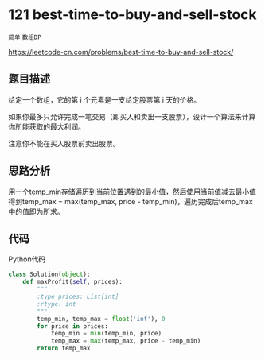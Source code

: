 # 121 best-time-to-buy-and-sell-stock

`简单` `数组DP`

https://leetcode-cn.com/problems/best-time-to-buy-and-sell-stock/



## 题目描述

给定一个数组，它的第 i 个元素是一支给定股票第 i 天的价格。

如果你最多只允许完成一笔交易（即买入和卖出一支股票），设计一个算法来计算你所能获取的最大利润。

注意你不能在买入股票前卖出股票。



## 思路分析

用一个temp_min存储遍历到当前位置遇到的最小值，然后使用当前值减去最小值得到temp_max = max(temp_max, price - temp_min)，遍历完成后temp_max中的值即为所求。



## 代码

Python代码

```python
class Solution(object):
    def maxProfit(self, prices):
        """
        :type prices: List[int]
        :rtype: int
        """
        temp_min, temp_max = float('inf'), 0
        for price in prices:
            temp_min = min(temp_min, price)
            temp_max = max(temp_max, price - temp_min)
        return temp_max
```
